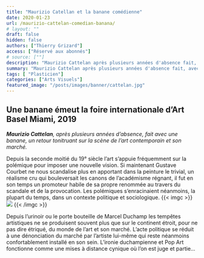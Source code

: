 ```yaml
---
title: "Maurizio Catellan et la banane comédienne"
date: 2020-01-23
url: /maurizio-cattelan-comedian-banana/
# layout: ""
draft: false
hidden: false
authors: ["Thierry Grizard"]
access: ["Réservé aux abonnés"]
# source: [""]
description: "Maurizio Cattelan après plusieurs années d'absence fait, avec une banane, un retour tonitruant sur la scène de l'art contemporain et son marché"
summary: "Maurizio Cattelan après plusieurs années d'absence fait, avec une banane, un retour tonitruant sur la scène de l'art contemporain et son marché"
tags: [ "Plasticien"]
categories: ["Arts Visuels"]
featured_image: "/posts/images/banner/cattelan.jpg"
---
```

## Une banane émeut la foire internationale d’Art Basel Miami, 2019

***Maurizio Cattelan**, après plusieurs années d’absence, fait avec une banane, un retour tonitruant sur la scène de l’art contemporain et son marché.*

Depuis la seconde moitié du 19° siècle l’art s’appuie fréquemment sur la polémique pour imposer une nouvelle vision. Si maintenant Gustave Courbet ne nous scandalise plus en apportant dans la peinture le trivial, un réalisme cru qui bouleversait les canons de l’académisme régnant, il fut en son temps un promoteur habile de sa propre renommée au travers du scandale et de la provocation. Les polémiques s’enracinaient néanmoins, la plupart du temps, dans un contexte politique et sociologique.
{{< imgc >}}
![](/posts/images/cattelan/maurizio-cattelan_contemporary-art.004-1.jpg)
{{< /imgc >}}

Depuis l’urinoir ou le porte bouteille de Marcel Duchamp les tempêtes artistiques ne se produisent souvent plus que sur le continent étroit, pour ne pas dire étriqué, du monde de l’art et son marché. L’acte politique se réduit à une dénonciation du marché par l’artiste lui-même qui reste néanmoins confortablement installé en son sein. L’ironie duchampienne et Pop Art fonctionne comme une mises à distance cynique où l’on est juge et partie...